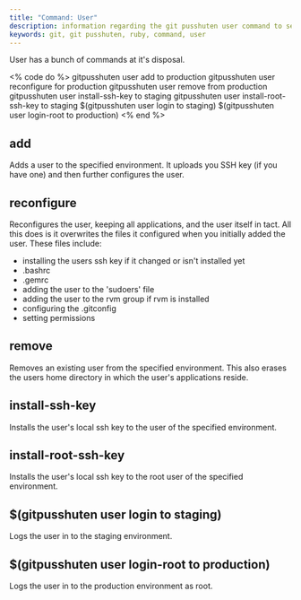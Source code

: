 ```yaml
---
title: "Command: User"
description: information regarding the git pusshuten user command to set up unix users on your server
keywords: git, git pusshuten, ruby, command, user
---
```


User has a bunch of commands at it's disposal.

<% code do %>
gitpusshuten user add to production
gitpusshuten user reconfigure for production
gitpusshuten user remove from production
gitpusshuten user install-ssh-key to staging
gitpusshuten user install-root-ssh-key to staging
$(gitpusshuten user login to staging)
$(gitpusshuten user login-root to production)
<% end %>

add
---

Adds a user to the specified environment. It uploads you SSH key (if you have one) and then further configures the user.


reconfigure
-----------

Reconfigures the user, keeping all applications, and the user itself in tact. All this does is it overwrites the files it configured when you initially added the user. These files include:

* installing the users ssh key if it changed or isn't installed yet
* .bashrc
* .gemrc
* adding the user to the 'sudoers' file
* adding the user to the rvm group if rvm is installed
* configuring the .gitconfig
* setting permissions


remove
------

Removes an existing user from the specified environment. This also erases the users home directory in which the user's applications reside. 


install-ssh-key
---------------

Installs the user's local ssh key to the user of the specified environment.


install-root-ssh-key
--------------------

Installs the user's local ssh key to the root user of the specified environment.


$(gitpusshuten user login to staging)
-------------------------------------

Logs the user in to the staging environment.


$(gitpusshuten user login-root to production)
---------------------------------------------

Logs the user in to the production environment as root.